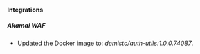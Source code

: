 
#### Integrations

##### Akamai WAF

- Updated the Docker image to: *demisto/auth-utils:1.0.0.74087*.
